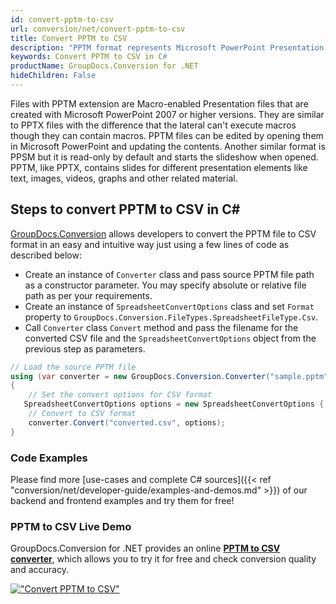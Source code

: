```yaml
---
id: convert-pptm-to-csv
url: conversion/net/convert-pptm-to-csv
title: Convert PPTM to CSV
description: "PPTM format represents Microsoft PowerPoint Presentation with .pptm extension. Learn how to convert PPTM to CSV file programmatically in C# language using GroupDocs.Conversion for .NET library."
keywords: Convert PPTM to CSV in C#
productName: GroupDocs.Conversion for .NET
hideChildren: False
---
```


Files with PPTM extension are Macro-enabled Presentation files that are created with Microsoft PowerPoint 2007 or higher versions. They are similar to PPTX files with the difference that the lateral can't execute macros though they can contain macros. PPTM files can be edited by opening them in Microsoft PowerPoint and updating the contents. Another similar format is PPSM but it is read-only by default and starts the slideshow when opened. PPTM, like PPTX, contains slides for different presentation elements like text, images, videos, graphs and other related material.

## Steps to convert PPTM to CSV in C#

[GroupDocs.Conversion](https://products.groupdocs.com/conversion/net) allows developers to convert the PPTM file to CSV format in an easy and intuitive way just using a few lines of code as described below:

* Create an instance of `Converter` class and pass source PPTM file path as a constructor parameter. You may specify absolute or relative file path as per your requirements. 
* Create an instance of `SpreadsheetConvertOptions` class and set `Format` property to `GroupDocs.Conversion.FileTypes.SpreadsheetFileType.Csv`.
* Call `Converter` class `Convert` method and pass the filename for the converted CSV file and the `SpreadsheetConvertOptions` object from the previous step as parameters.

```csharp
// Load the source PPTM file
using (var converter = new GroupDocs.Conversion.Converter("sample.pptm"))
{
    // Set the convert options for CSV format
   SpreadsheetConvertOptions options = new SpreadsheetConvertOptions { Format = GroupDocs.Conversion.FileTypes.SpreadsheetFileType.Csv };
    // Convert to CSV format
    converter.Convert("converted.csv", options);
}
```

### Code Examples

Please find more [use-cases and complete C# sources]({{< ref "conversion/net/developer-guide/examples-and-demos.md" >}}) of our backend and frontend examples and try them for free!

### PPTM to CSV Live Demo

GroupDocs.Conversion for .NET provides an online [**PPTM to CSV converter**](https://products.groupdocs.app/conversion/pptm-to-csv), which allows you to try it for free and check conversion quality and accuracy.

[!["Convert PPTM to CSV"](conversion/net/images/convert-to-csv/convert-pptm-to-csv.png)](https://products.groupdocs.app/conversion/pptm-to-csv)